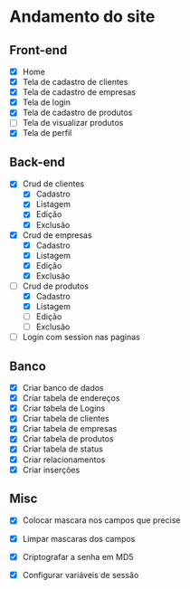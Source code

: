 # Andamento do site
## Front-end
- [X] Home
- [X] Tela de cadastro de clientes
- [X] Tela de cadastro de empresas
- [X] Tela de login
- [X] Tela de cadastro de produtos
- [ ] Tela de visualizar produtos
- [X] Tela de perfil

## Back-end
- [X] Crud de clientes
  - [X] Cadastro
  - [X] Listagem
  - [X] Edição
  - [X] Exclusão
- [X] Crud de empresas
  - [X] Cadastro
  - [X] Listagem
  - [X] Edição
  - [X] Exclusão
- [ ] Crud de produtos
  - [X] Cadastro
  - [X] Listagem
  - [ ] Edição
  - [ ] Exclusão
- [ ] Login com session nas paginas

## Banco
- [X] Criar banco de dados
- [X] Criar tabela de endereços
- [X] Criar tabela de Logins
- [X] Criar tabela de clientes
- [X] Criar tabela de empresas
- [X] Criar tabela de produtos
- [X] Criar tabela de status
- [X] Criar relacionamentos
- [X] Criar inserções

## Misc
- [X] Colocar mascara nos campos que precise
- [X] Limpar mascaras dos campos
- [X] Criptografar a senha em MD5
- [X] Configurar variáveis de sessão


